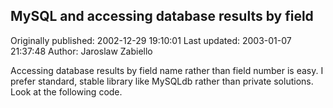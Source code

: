 ## MySQL and accessing database results by field 
Originally published: 2002-12-29 19:10:01 
Last updated: 2003-01-07 21:37:48 
Author: Jaroslaw Zabiello 
 
Accessing database results by field name rather than field number is easy. I prefer standard, stable library like MySQLdb rather than private solutions. Look at the following code.